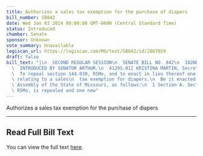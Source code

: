 ```yaml
---
title: Authorizes a sales tax exemption for the purchase of diapers
bill_number: SB842
date: Wed Jan 03 2024 00:00:00 GMT-0600 (Central Standard Time)
status: Introduced
chamber: Senate
sponsor: Unknown
vote_summary: Unavailable
legiscan_url: https://legiscan.com/MO/text/SB842/id/2867859
draft: false
bill_text: "|\n  SECOND REGULAR SESSION\n  SENATE BILL NO. 842\n  102ND GENERA L ASSEMBLY\n\
  \  INTRODUCED BY SENATOR ARTHUR.\n  4129S.01I KRISTINA MARTIN, Secretary\n  AN ACT\n\
  \  To repeal section 144.030, RSMo, and to enact in lieu thereof one new section\
  \ relating to a sales\n  tax exemption for diapers.\n  Be it enacted by the General\
  \ Assembly of the State of Missouri, as follows:\n  1 Section A. Section 144.030,\
  \ RSMo, is repealed and one new"
---
```

Authorizes a sales tax exemption for the purchase of diapers

---

## Read Full Bill Text

You can view the full text [here](https://legiscan.com/MO/text/SB842/id/2867859).

